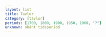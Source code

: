 ```yaml
---
layout: list
title: Tavlor
category: [tavlor]
periods: [1700, 1800, 1900, 1950, 1960, "?"]
unknown: okänt tidsperiod
---
```

